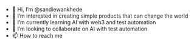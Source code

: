 - 👋 Hi, I’m @sandiewankhede
- 👀 I’m interested in creating simple products that can change the world
- 🌱 I’m currently learning AI with web3 and test automation
- 💞️ I’m looking to collaborate on AI with test automation
- 📫 How to reach me 

<!---
sandiewankhede/sandiewankhede is a ✨ special ✨ repository because its `README.md` (this file) appears on your GitHub profile.
You can click the Preview link to take a look at your changes.
--->
